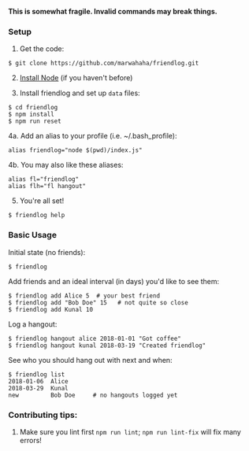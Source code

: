 **This is somewhat fragile. Invalid commands may break things.**

### Setup

1. Get the code:
```
$ git clone https://github.com/marwahaha/friendlog.git
```

2. [Install Node](https://nodejs.org/en/download/package-manager/) (if you haven't before)

3. Install friendlog and set up `data` files:
```
$ cd friendlog
$ npm install
$ npm run reset
```

4a. Add an alias to your profile (i.e. ~/.bash_profile):
```
alias friendlog="node $(pwd)/index.js"
```

4b. You may also like these aliases:
```
alias fl="friendlog"
alias flh="fl hangout"
```

5. You're all set!
```
$ friendlog help
```

### Basic Usage

Initial state (no friends):
```
$ friendlog
```

Add friends and an ideal interval (in days) you'd like to see them:
```
$ friendlog add Alice 5  # your best friend
$ friendlog add "Bob Doe" 15   # not quite so close
$ friendlog add Kunal 10
```

Log a hangout:
```
$ friendlog hangout alice 2018-01-01 "Got coffee"
$ friendlog hangout kunal 2018-03-19 "Created friendlog"
```

See who you should hang out with next and when:
```
$ friendlog list
2018-01-06  Alice
2018-03-29  Kunal
new         Bob Doe     # no hangouts logged yet
```

### Contributing tips:
1. Make sure you lint first `npm run lint`; `npm run lint-fix` will fix many errors!
